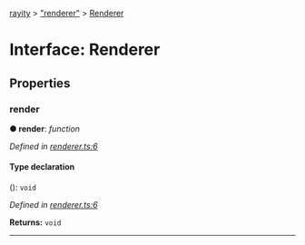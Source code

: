 [rayity](../README.md) > ["renderer"](../modules/_renderer_.md) > [Renderer](../interfaces/_renderer_.renderer.md)



# Interface: Renderer


## Properties
<a id="render"></a>

###  render

**●  render**:  *function* 

*Defined in [renderer.ts:6](https://github.com/gribbet/rayity/blob/b9938d8/src/renderer.ts#L6)*


#### Type declaration
(): `void`


*Defined in [renderer.ts:6](https://github.com/gribbet/rayity/blob/b9938d8/src/renderer.ts#L6)*





**Returns:** `void`






___


